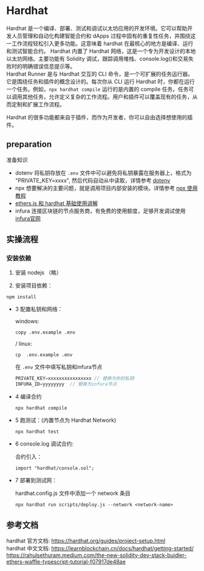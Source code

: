 # Hardhat

Hardhat 是一个编译、部署、测试和调试以太坊应用的开发环境。它可以帮助开发人员管理和自动化构建智能合约和 dApps 过程中固有的重复性任务，并围绕这一工作流程轻松引入更多功能。这意味着 hardhat 在最核心的地方是编译、运行和测试智能合约。
Hardhat 内置了 Hardhat 网络，这是一个专为开发设计的本地以太坊网络。主要功能有 Solidity 调试，跟踪调用堆栈、console.log()和交易失败时的明确错误信息提示等。   
Hardhat Runner 是与 Hardhat 交互的 CLI 命令，是一个可扩展的任务运行器。它是围绕任务和插件的概念设计的。每次你从 CLI 运行 Hardhat 时，你都在运行一个任务。例如，`npx hardhat compile` 运行的是内置的 compile 任务。任务可以调用其他任务，允许定义复杂的工作流程。用户和插件可以覆盖现有的任务，从而定制和扩展工作流程。

Hardhat 的很多功能都来自于插件，而作为开发者，你可以自由选择想使用的插件。

## preparation

准备知识

- dotenv 将私钥存放在 `.env` 文件中可以避免将私钥暴露在服务器上，格式为 "PRIVATE_KEY=xxxx", 然后代码自动从中读取，详情参考 [dotenv](https://www.npmjs.com/package/dotenv)
- npx 想要解决的主要问题，就是调用项目内部安装的模块。详情参考 [npx 使用教程](https://www.ruanyifeng.com/blog/2019/02/npx.html)
- [ethers.js 和 hardhat 基础使用讲解](https://www.bilibili.com/video/BV1Pv411s7Nb)
- infura 连接区块链的节点服务商，有免费的使用额度，足够开发调试使用 [infura官网](https://infura.io/)

## 实操流程

### 安装依赖

1. 安装 nodejs （略）

2. 安装项目依赖：

  ```
  npm install
  ```

- 3 配置私钥和网络：

  windows:

  ```
  copy .env.example .env
  ```

  / linux:

  ```
  cp  .env.example .env
  ```

	在 `.env` 文件中填写私钥和infura节点

	```js
	PRIVATE_KEY=xxxxxxxxxxxxxxxx // 替换为你的私钥
	INFURA_ID=yyyyyyyy	// 替换为infura节点
	```

- 4 编译合约

  ```
  npx hardhat compile
  ```

- 5 跑测试：(内置节点为 Hardhat Network)

  ```
  npx hardhat test
  ```

- 6 console.log 调试合约:

  合约引入：

  ```
  import "hardhat/console.sol";
  ```

- 7 部署到测试网：

  hardhat.config.js 文件中添加一个 network 条目

  ```
  npx hardhat run scripts/deploy.js --network <network-name>
  ```

## 参考文档

hardhat 官方文档: https://hardhat.org/guides/project-setup.html  
hardhat 中文文档: https://learnblockchain.cn/docs/hardhat/getting-started/
https://rahulsethuram.medium.com/the-new-solidity-dev-stack-buidler-ethers-waffle-typescript-tutorial-f07917de48ae
